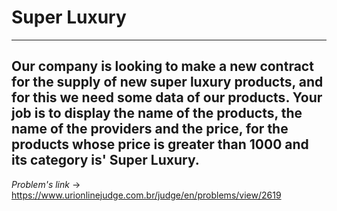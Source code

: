 # Super Luxury
---
**Our company is looking to make a new contract for the supply of new super luxury products, and for this we need some data of our products. Your job is to display the name of the products, the name of the providers and the price, for the products whose price is greater than 1000 and its category is' Super Luxury.**
---
*Problem's link* -> https://www.urionlinejudge.com.br/judge/en/problems/view/2619

